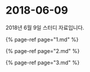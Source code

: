 # 2018-06-09

2018년 6월 9일 스터디 자료입니다.

{% page-ref page="1.md" %}

{% page-ref page="2.md" %}

{% page-ref page="3.md" %}



